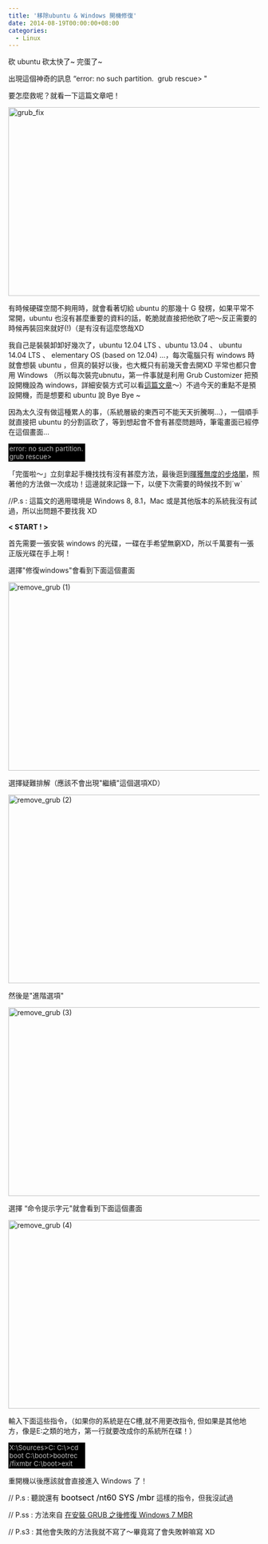 ```yaml
---
title: '移除ubuntu & Windows 開機修復'
date: 2014-08-19T00:00:00+08:00
categories:
  - Linux
---
```


砍 ubuntu 砍太快了~ 完蛋了~

出現這個神奇的訊息 &#8220;error: no such partition.  grub rescue> "

要怎麼救呢？就看一下這篇文章吧！

<a title="grub_fix by kevin_boy3110, on Flickr" href="https://www.flickr.com/photos/71353772@N04/14944169666"><img src="https://farm6.staticflickr.com/5591/14944169666_6f36aa2a07_o.png" alt="grub_fix" width="662" height="378" /></a>

有時候硬碟空間不夠用時，就會看著切給 ubuntu 的那幾十 G 發楞，如果平常不常開，ubuntu 也沒有甚麼重要的資料的話，乾脆就直接把他砍了吧～反正需要的時候再裝回來就好(!)（是有沒有這麼悠哉XD

我自己是裝裝卸卸好幾次了，ubuntu 12.04 LTS 、ubuntu 13.04 、 ubuntu 14.04 LTS 、 elementary OS (based on 12.04) …，每次電腦只有 windows 時就會想裝 ubuntu ，但真的裝好以後，也大概只有前幾天會去開XD 平常也都只會用 Windows （所以每次裝完ubnutu，第一件事就是利用 Grub Customizer 把預設開機設為 windows，詳細安裝方式可以看<a title="雙系統 window 8 + Ubuntu 12.04 LTS版本" href="http://wildsky.lionfree.net/ubuntu/%e9%9b%99%e7%b3%bb%e7%b5%b1-window-8-ubuntu-12-04-lts%e7%89%88%e6%9c%ac/" target="_blank">這篇文章</a>～）不過今天的重點不是預設開機，而是想要和 ubuntu 說 Bye Bye ~

因為太久沒有做這種累人的事，（系統層級的東西可不能天天折騰啊…），一個順手就直接把 ubuntu 的分割區砍了，等到想起會不會有甚麼問題時，筆電畫面已經停在這個畫面…

<div style="color: #bbb; font-size: 10pt; background-color: black; width: 150px; padding: 2px 2px 2px 2px;">
error: no such partition.
 grub rescue>
</div>

「完蛋啦～」立刻拿起手機找找有沒有甚麼方法，最後逛到<a href="http://blog.xuite.net/jyoutw/xtech">暉獲無度的步烙閣</a>，照著他的方法做一次成功！這邊就來記錄一下，以便下次需要的時候找不到ˊwˋ

//P.s : 這篇文的適用環境是 Windows 8, 8.1，Mac 或是其他版本的系統我沒有試過，所以出問題不要找我 XD

<strong>< START ! ></strong>

首先需要一張安裝 windows 的光碟，一碟在手希望無窮XD，所以千萬要有一張正版光碟在手上啊！

選擇"修復windows"會看到下面這個畫面

<a title="remove_grub (1) by kevin_boy3110, on Flickr" href="https://www.flickr.com/photos/71353772@N04/14780231299"><img src="https://farm6.staticflickr.com/5572/14780231299_08ffbdf282_o.jpg" alt="remove_grub (1)" width="662" height="378" /></a>

選擇疑難排解（應該不會出現"繼續"這個選項XD）

<a title="remove_grub (2) by kevin_boy3110, on Flickr" href="https://www.flickr.com/photos/71353772@N04/14780315128"><img src="https://farm4.staticflickr.com/3849/14780315128_bf304af7b0_o.jpg" alt="remove_grub (2)" width="662" height="378" /></a>

然後是"進階選項"

<a title="remove_grub (3) by kevin_boy3110, on Flickr" href="https://www.flickr.com/photos/71353772@N04/14963818071"><img src="https://farm4.staticflickr.com/3906/14963818071_73af6d0419_o.jpg" alt="remove_grub (3)" width="662" height="378" /></a>

選擇 &#8220;命令提示字元"就會看到下面這個畫面

<a title="remove_grub (4) by kevin_boy3110, on Flickr" href="https://www.flickr.com/photos/71353772@N04/14963818311"><img src="https://farm4.staticflickr.com/3918/14963818311_f6c3bae6d4_o.jpg" alt="remove_grub (4)" width="662" height="378" /></a>

輸入下面這些指令，（如果你的系統是在C槽,就不用更改指令, 但如果是其他地方，像是E:之類的地方，第一行就要改成你的系統所在碟！）

<div style="color: #bbb; font-size: 10pt; background-color: black; width: 150px; padding: 2px 2px 2px 2px;">
X:\Sources>C:
 C:\>cd boot
 C:\boot>bootrec /fixmbr
 C:\boot>exit
</div>

重開機以後應該就會直接進入 Windows 了！

// P.s : 聽說還有 <span style="font-size: 12pt;"><span style="color: #000000;">bootsect /nt60 SYS /mbr</span></span> 這樣的指令，但我沒試過

// P.ss : 方法來自 <a title="在安裝 GRUB 之後修復 Windows 7 MBR" href="http://blog.xuite.net/jyoutw/xtech/62292941" target="_blank"><span class="titlename">在安裝 GRUB 之後修復 Windows 7 MBR</span> </a>

// P.s3 : 其他會失敗的方法我就不寫了～畢竟寫了會失敗幹嘛寫 XD
